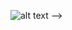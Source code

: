 <!-- 
# Yo! fellas, I’m @MISTSKETCH 
----------------------------------------------------------------------------------------------------------------------------------------
### What ever the reason im here is because i'd like to introduce myself.
-Im a puppet model:smol Herta No.:2236 Serial:Stfu21a7
-Im currently new to tech i wish you can teach me your knowledge i'm currenly want to make something with git to use in "my PORTFOLIO"
yeah,technically i'm a minor and i need it to get into university and then when i'm done with that i can get a job and get back to space station
(they leave me on this planet alone to learn program ;-;)

<!---
MISTSKETCH/MISTSKETCH is a ✨ special ✨ repository because its `README.md` (this file) appears on your GitHub profile.
You can click the Preview link to take a look at your changes.
--->
![alt text](http://url/to/img.png)
-->
